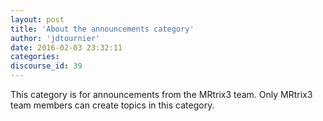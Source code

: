 ```yaml
---
layout: post
title: 'About the announcements category'
author: 'jdtournier'
date: 2016-02-03 23:32:11
categories:
discourse_id: 39
---
```

This category is for announcements from the MRtrix3 team. Only MRtrix3 team members can create topics in this category.
            